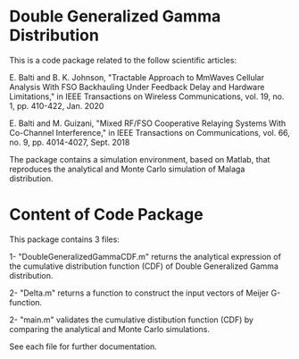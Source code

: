 # Double Generalized Gamma Distribution
This is a code package related to the follow scientific articles: 

E. Balti and B. K. Johnson, "Tractable Approach to MmWaves Cellular Analysis With FSO Backhauling Under Feedback Delay and Hardware Limitations," in IEEE Transactions on Wireless Communications, vol. 19, no. 1, pp. 410-422, Jan. 2020

E. Balti and M. Guizani, "Mixed RF/FSO Cooperative Relaying Systems With Co-Channel Interference," in IEEE Transactions on Communications, vol. 66, no. 9, pp. 4014-4027, Sept. 2018

The package contains a simulation environment, based on Matlab, that reproduces the analytical and Monte Carlo simulation of Malaga distribution.

# Content of Code Package
This package contains 3 files:

1- "DoubleGeneralizedGammaCDF.m" returns the analytical expression of the cumulative distribution function (CDF) of Double Generalized Gamma distribution.

2- "Delta.m" returns a function to construct the input vectors of Meijer G-function. 

2- "main.m" validates the cumulative distibution function (CDF) by comparing the analytical and Monte Carlo simulations.

See each file for further documentation.
